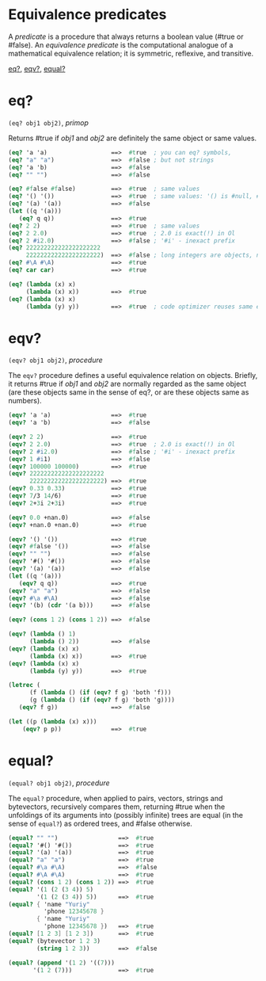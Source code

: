 Equivalence predicates
======================

A *predicate* is a procedure that always returns a boolean value (#true or #false).
An *equivalence predicate* is the computational analogue of a mathematical equivalence relation; it is symmetric, reflexive, and transitive.

[eq?](#eq), [eqv?](#eqv), [equal?](#equal)

# eq?
`(eq? obj1 obj2)`, *primop*

Returns #true if *obj1* and *obj2* are definitely the same object or same values.

```scheme
(eq? 'a 'a)                  ==>  #true  ; you can eq? symbols,
(eq? "a" "a")                ==>  #false ; but not strings
(eq? 'a 'b)                  ==>  #false
(eq? "" "")                  ==>  #false

(eq? #false #false)          ==>  #true  ; same values
(eq? '() '())                ==>  #true  ; same values: '() is #null, #null eq #null
(eq? '(a) '(a))              ==>  #false
(let ((q '(a)))
   (eq? q q))                ==>  #true
(eq? 2 2)                    ==>  #true  ; same values
(eq? 2 2.0)                  ==>  #true  ; 2.0 is exact(!) in Ol
(eq? 2 #i2.0)                ==>  #false ; '#i' - inexact prefix
(eq? 222222222222222222222
     222222222222222222222)  ==>  #false ; long integers are objects, not values
(eq? #\A #\A)                ==>  #true
(eq? car car)                ==>  #true

(eq? (lambda (x) x)
     (lambda (x) x))         ==>  #true
(eq? (lambda (x) x)
     (lambda (y) y))         ==>  #true  ; code optimizer reuses same existing functions
```

# eqv?
`(eqv? obj1 obj2)`, *procedure*

The `eqv?` procedure defines a useful equivalence relation on objects.
Briefly, it returns #true if *obj1* and *obj2* are normally regarded as the same object (are these objects same in the sense of eq?, or are these objects same as numbers).


```scheme
(eqv? 'a 'a)                 ==>  #true
(eqv? 'a 'b)                 ==>  #false

(eqv? 2 2)                   ==>  #true
(eqv? 2 2.0)                 ==>  #true  ; 2.0 is exact(!) in Ol
(eqv? 2 #i2.0)               ==>  #false ; '#i' - inexact prefix
(eqv? 1 #i1)                 ==>  #false
(eqv? 100000 100000)         ==>  #true
(eqv? 222222222222222222222
      222222222222222222222) ==>  #true
(eqv? 0.33 0.33)             ==>  #true
(eqv? 7/3 14/6)              ==>  #true
(eqv? 2+3i 2+3i)             ==>  #true

(eqv? 0.0 +nan.0)            ==>  #false
(eqv? +nan.0 +nan.0)         ==>  #true

(eqv? '() '())               ==>  #true
(eqv? #false '())            ==>  #false
(eqv? "" "")                 ==>  #false
(eqv? '#() '#())             ==>  #false
(eqv? '(a) '(a))             ==>  #false
(let ((q '(a)))
   (eqv? q q))               ==>  #true
(eqv? "a" "a")               ==>  #false
(eqv? #\a #\A)               ==>  #false
(eqv? '(b) (cdr '(a b)))     ==>  #false

(eqv? (cons 1 2) (cons 1 2)) ==>  #false

(eqv? (lambda () 1)
      (lambda () 2))         ==>  #false
(eqv? (lambda (x) x)
      (lambda (x) x))        ==>  #true
(eqv? (lambda (x) x)
      (lambda (y) y))        ==>  #true

(letrec (
      (f (lambda () (if (eqv? f g) 'both 'f)))
      (g (lambda () (if (eqv? f g) 'both 'g))))
   (eqv? f g))               ==>  #false

(let ((p (lambda (x) x)))
    (eqv? p p))              ==>  #true
```

# equal?
`(equal? obj1 obj2)`, *procedure*

The `equal?` procedure, when applied to pairs, vectors, strings and bytevectors, recursively compares them, returning #true when the unfoldings of its arguments into (possibly
infinite) trees are equal (in the sense of `equal?`) as ordered trees, and #false otherwise.

```scheme
(equal? "" "")                 ==>  #true
(equal? '#() '#())             ==>  #true
(equal? '(a) '(a))             ==>  #true
(equal? "a" "a")               ==>  #true
(equal? #\a #\A)               ==>  #false
(equal? #\A #\A)               ==>  #true
(equal? (cons 1 2) (cons 1 2)) ==>  #true
(equal? '(1 (2 (3 4)) 5)
        '(1 (2 (3 4)) 5))      ==>  #true
(equal? { 'name "Yuriy"
          'phone 12345678 }
        { 'name "Yuriy"
          'phone 12345678 })   ==>  #true
(equal? [1 2 3] [1 2 3])       ==>  #true
(equal? (bytevector 1 2 3)
        (string 1 2 3))        ==>  #false

(equal? (append '(1 2) '((7)))
       '(1 2 (7)))             ==>  #true
```
